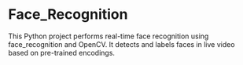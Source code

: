 # Face_Recognition
This Python project performs real-time face recognition using face_recognition and OpenCV. It detects and labels faces in live video based on pre-trained encodings.
